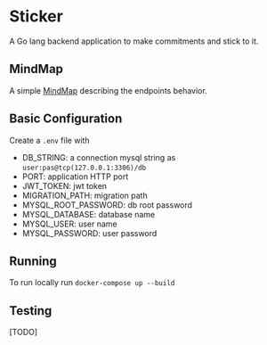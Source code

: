 # Sticker

A Go lang backend application to make commitments and stick to it.

## MindMap

A simple [MindMap](./endpoints.md) describing the endpoints behavior.

## Basic Configuration

Create a `.env` file with

- DB_STRING: a connection mysql string as `user:pas@tcp(127.0.0.1:3306)/db`
- PORT: application HTTP port
- JWT_TOKEN: jwt token
- MIGRATION_PATH: migration path
- MYSQL_ROOT_PASSWORD: db root password
- MYSQL_DATABASE: database name
- MYSQL_USER: user name
- MYSQL_PASSWORD: user password

## Running

To run locally run `docker-compose up --build`

## Testing

[TODO]
